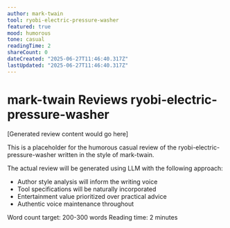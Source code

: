 ```yaml
---
author: mark-twain
tool: ryobi-electric-pressure-washer
featured: true
mood: humorous
tone: casual
readingTime: 2
shareCount: 0
dateCreated: "2025-06-27T11:46:40.317Z"
lastUpdated: "2025-06-27T11:46:40.317Z"
---
```


# mark-twain Reviews ryobi-electric-pressure-washer

[Generated review content would go here]

This is a placeholder for the humorous casual review of the ryobi-electric-pressure-washer written in the style of mark-twain.

The actual review will be generated using LLM with the following approach:

- Author style analysis will inform the writing voice
- Tool specifications will be naturally incorporated
- Entertainment value prioritized over practical advice
- Authentic voice maintenance throughout

Word count target: 200-300 words
Reading time: 2 minutes
